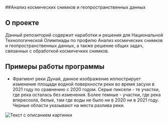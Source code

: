 ##Анализ космических снимков и геопространственных данных

## О проекте
Данный репозиторий содержит наработки и решения для  Национальной Технологической Олимпиады
по профилю Анализ космических снимков и геопространственных данных, а также решение общих задач, связанных с обработкой космичечких снимков.

## Примеры работы программы

- Фрагмент реки Дунай, данное изображение иллюстрирует изменение площади водной поверхности реки во время засухи в 2021 году по сравнению с 2020 годом. Серые пиксели - те участки, где река осталась без изменения. Более темные - участки, где река впересохла, белые, там где воды не было ни в 2020 ни в 2021 году. Черные области указывают на места разлива реки.
<image src="/Water_difference_dunai_2020-2021.jpg" alt="Текст с описанием картинки">

